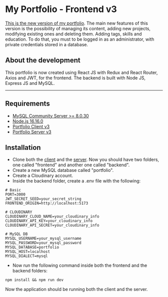 # My Portfolio - Frontend v3

[This is the new version of my portfolio](https://matiasurielgluck.netlify.app/). The main new features of this version is the possibility of managing its content, adding new projects, modifying existing ones and deleting them. Adding tags, skills and education. To do that, you must to be logged in as an administrator, with private credentials stored in a database.



## About the development

This portfolio is now created using React JS with Redux and React Router, Axios and JWT, for the frontend.
The backend is built with Node JS, Express JS and MySQL.

___

## Requirements

- [MySQL Community Server >= 8.0.30](https://dev.mysql.com/downloads/mysql/)
- [Node.js 16.16.0](https://nodejs.org/)
- [Portfolio Client v3](https://github.com/MatiasUrielGluck/portfolio_v3_frontend)
- [Portfolio Server v3](https://github.com/MatiasUrielGluck/portfolio_v3_backend)

## Installation

- Clone both the [client](https://github.com/MatiasUrielGluck/portfolio_v3_frontend) and the [server](https://github.com/MatiasUrielGluck/portfolio_v3_backend). Now you should have two folders, one called "frontend" and another one called "backend".
- Create a new MySQL database called "portfolio".
- Create a Cloudinary account.
- Inside the backend folder, create a .env file with the following:
```
# Basic
PORT=3000
JWT_SECRET_SEED=your_secret_string
FRONTEND_ORIGIN=http://localhost:5173

# CLOUDINARY
CLOUDINARY_CLOUD_NAME=your_cloudinary_info
CLOUDINARY_API_KEY=your_cloudinary_info
CLOUDINARY_API_SECRET=your_cloudinary_info

# MySQL DB
MYSQL_USERNAME=your_mysql_username
MYSQL_PASSWORD=your_mysql_password
MYSQL_DATABASE=portfolio
MYSQL_HOST=localhost
MYSQL_DIALECT=mysql
```
- Now run the following command inside both the frontend and the backend folders:
```
npm install && npm run dev
```

Now the application should be running both the client and the server.